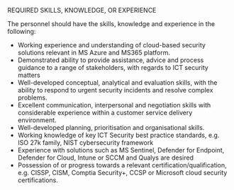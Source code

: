REQUIRED SKILLS, KNOWLEDGE, OR EXPERIENCE

The personnel should have the skills, knowledge and experience in the following:

* Working experience and understanding of cloud-based security solutions relevant in MS Azure and MS365 platform.
* Demonstrated ability to provide assistance, advice and process guidance to a range of stakeholders, with regards to ICT security matters
* Well-developed conceptual, analytical and evaluation skills, with the ability to respond to urgent security incidents and resolve complex problems.
* Excellent communication, interpersonal and negotiation skills with considerable experience within a customer service delivery environment.
* Well-developed planning, prioritisation and organisational skills.
* Working knowledge of key ICT Security best practice standards, e.g. ISO 27k family, NIST cybersecurity framework
* Experience with solutions such as MS Sentinel, Defender for Endpoint, Defender for Cloud, Intune or SCCM and Qualys are desired
* Possession of or progress towards a relevant certification/qualification, e.g. CISSP, CISM, Comptia Security+, CCSP or Microsoft cloud security certifications.